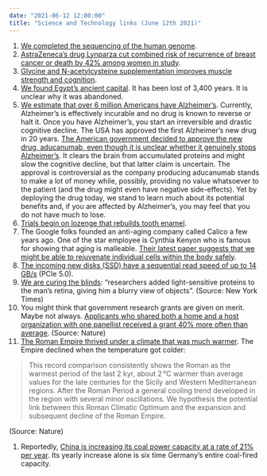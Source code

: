 ```yaml
---
date: "2021-06-12 12:00:00"
title: "Science and Technology links (June 12th 2021)"
---
```




<li style="list-style-type: none;">

1. [We completed the sequencing of the human genome](https://www.biorxiv.org/content/10.1101/2021.05.26.445798).
1. [AstraZeneca’s drug Lynparza cut combined risk of recurrence of breast cancer or death by 42% among women in study](https://www.wsj.com/articles/breast-cancer-pill-reduced-recurrence-death-in-early-stage-patients-study-finds-11622754002?mod=hp_lead_pos3).
1. [Glycine and N-acetylcysteine supplementation improves muscle strength and cognition](https://onlinelibrary.wiley.com/doi/full/10.1002/ctm2.372).
1. [We found Egypt&rsquo;s ancient capital](https://www.forbes.com/stories/travel/egypts-3400-year-old-lost-golden-city-discovered/). It has been lost of 3,400 years. It is unclear why it was abandoned.
1. [We estimate that over 6 million Americans have Alzheimer&rsquo;s](https://www.alz.org/alzheimers-dementia/facts-figures). Currently, Alzheimer&rsquo;s is effectively incurable and no drug is known to reverse or halt it. Once you have Alzheimer&rsquo;s, you start an irreversible and drastic cognitive decline. The USA has approved the first Alzheimer&rsquo;s new drug in 20 years. [The American government decided to approve the new drug, aducanumab, even though it is unclear whether it genuinely stops Alzheimer&rsquo;s](https://theconversation.com/the-fdas-big-gamble-on-the-new-alzheimers-drug-162396). It clears the brain from accumulated proteins and might slow the cognitive decline, but that latter claim is uncertain. The approval is controversial as the company producing aducanumab stands to make a lot of money while, possibly, providing no value whatsoever to the patient (and the drug might even have negative side-effects). Yet by deploying the drug today, we stand to learn much about its potential benefits and, if you are affected by Alzheimer&rsquo;s, you may feel that you do not have much to lose.
1. [Trials begin on lozenge that rebuilds tooth enamel](https://dental.washington.edu/trials-begin-on-lozenge-that-rebuilds-tooth-enamel/).
1. The Google folks founded an anti-aging company called Calico a few years ago. One of the star employee is Cynthia Kenyon who is famous for showing that aging is malleable. [Their latest paper suggests that we might be able to rejuvenate individual cells within the body safely](https://www.biorxiv.org/content/10.1101/2021.05.21.444556v1.full.pdf).
1. [The incoming new disks (SSD) have a sequential read speed of up to 14 GB/s](https://www.anandtech.com/show/16703/marvell-announces-first-pcie-50-nvme-ssd-controllers) (PCIe 5.0).
1. [We are curing the blinds](https://www.nytimes.com/2021/05/24/science/blindness-therapy-optogenetics.html): &ldquo;researchers added light-sensitive proteins to the man’s retina, giving him a blurry view of objects&rdquo;. (Source: New York Times)
1. You might think that government research grants are given on merit. Maybe not always. [Applicants who shared both a home and a host organization with one panellist received a grant 40% more often than average](https://www.nature.com/articles/d41586-021-01362-8). (Source: Nature)
1. [The Roman Empire thrived under a climate that was much warmer](https://www.nature.com/articles/s41598-020-67281-2). The Empire declined when the temperature got colder:<br/>

> This record comparison consistently shows the Roman as the warmest period of the last 2 kyr, about 2 °C warmer than average values for the late centuries for the Sicily and Western Mediterranean regions. After the Roman Period a general cooling trend developed in the region with several minor oscillations. We hypothesis the potential link between this Roman Climatic Optimum and the expansion and subsequent decline of the Roman Empire.


(Source: Nature)
1. Reportedly, [China is increasing its coal power capacity at a rate of 21% per year](https://globalenergymonitor.org/wp-content/uploads/2021/02/China-Dominates-2020-Coal-Development.pdf). Its yearly increase alone is six time Germanyʼs entire coal-fired capacity.



